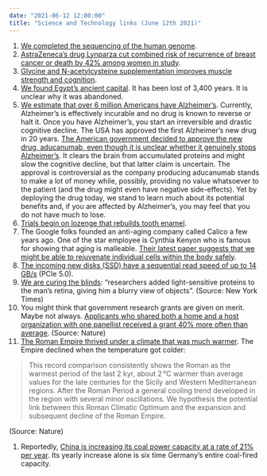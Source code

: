 ```yaml
---
date: "2021-06-12 12:00:00"
title: "Science and Technology links (June 12th 2021)"
---
```




<li style="list-style-type: none;">

1. [We completed the sequencing of the human genome](https://www.biorxiv.org/content/10.1101/2021.05.26.445798).
1. [AstraZeneca’s drug Lynparza cut combined risk of recurrence of breast cancer or death by 42% among women in study](https://www.wsj.com/articles/breast-cancer-pill-reduced-recurrence-death-in-early-stage-patients-study-finds-11622754002?mod=hp_lead_pos3).
1. [Glycine and N-acetylcysteine supplementation improves muscle strength and cognition](https://onlinelibrary.wiley.com/doi/full/10.1002/ctm2.372).
1. [We found Egypt&rsquo;s ancient capital](https://www.forbes.com/stories/travel/egypts-3400-year-old-lost-golden-city-discovered/). It has been lost of 3,400 years. It is unclear why it was abandoned.
1. [We estimate that over 6 million Americans have Alzheimer&rsquo;s](https://www.alz.org/alzheimers-dementia/facts-figures). Currently, Alzheimer&rsquo;s is effectively incurable and no drug is known to reverse or halt it. Once you have Alzheimer&rsquo;s, you start an irreversible and drastic cognitive decline. The USA has approved the first Alzheimer&rsquo;s new drug in 20 years. [The American government decided to approve the new drug, aducanumab, even though it is unclear whether it genuinely stops Alzheimer&rsquo;s](https://theconversation.com/the-fdas-big-gamble-on-the-new-alzheimers-drug-162396). It clears the brain from accumulated proteins and might slow the cognitive decline, but that latter claim is uncertain. The approval is controversial as the company producing aducanumab stands to make a lot of money while, possibly, providing no value whatsoever to the patient (and the drug might even have negative side-effects). Yet by deploying the drug today, we stand to learn much about its potential benefits and, if you are affected by Alzheimer&rsquo;s, you may feel that you do not have much to lose.
1. [Trials begin on lozenge that rebuilds tooth enamel](https://dental.washington.edu/trials-begin-on-lozenge-that-rebuilds-tooth-enamel/).
1. The Google folks founded an anti-aging company called Calico a few years ago. One of the star employee is Cynthia Kenyon who is famous for showing that aging is malleable. [Their latest paper suggests that we might be able to rejuvenate individual cells within the body safely](https://www.biorxiv.org/content/10.1101/2021.05.21.444556v1.full.pdf).
1. [The incoming new disks (SSD) have a sequential read speed of up to 14 GB/s](https://www.anandtech.com/show/16703/marvell-announces-first-pcie-50-nvme-ssd-controllers) (PCIe 5.0).
1. [We are curing the blinds](https://www.nytimes.com/2021/05/24/science/blindness-therapy-optogenetics.html): &ldquo;researchers added light-sensitive proteins to the man’s retina, giving him a blurry view of objects&rdquo;. (Source: New York Times)
1. You might think that government research grants are given on merit. Maybe not always. [Applicants who shared both a home and a host organization with one panellist received a grant 40% more often than average](https://www.nature.com/articles/d41586-021-01362-8). (Source: Nature)
1. [The Roman Empire thrived under a climate that was much warmer](https://www.nature.com/articles/s41598-020-67281-2). The Empire declined when the temperature got colder:<br/>

> This record comparison consistently shows the Roman as the warmest period of the last 2 kyr, about 2 °C warmer than average values for the late centuries for the Sicily and Western Mediterranean regions. After the Roman Period a general cooling trend developed in the region with several minor oscillations. We hypothesis the potential link between this Roman Climatic Optimum and the expansion and subsequent decline of the Roman Empire.


(Source: Nature)
1. Reportedly, [China is increasing its coal power capacity at a rate of 21% per year](https://globalenergymonitor.org/wp-content/uploads/2021/02/China-Dominates-2020-Coal-Development.pdf). Its yearly increase alone is six time Germanyʼs entire coal-fired capacity.



